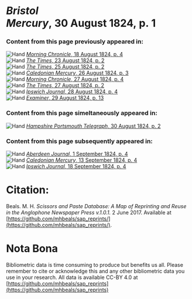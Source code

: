 # *Bristol Mercury*, 30 August 1824, p. 1  
  
### Content from this page previously appeared in:  
![Hand](http://scissorsandpaste.net/wp-content/uploads/2017/06/smallhandpointer.png) [*Morning Chronicle*, 18 August 1824, p. 4](https://mhbeals.github.io/sap_html/Morning-Chronicle/Morning-Chronicle-18-August-1824-p-4)  
![Hand](http://scissorsandpaste.net/wp-content/uploads/2017/06/smallhandpointer.png) [*The Times*, 23 August 1824, p. 2](https://mhbeals.github.io/sap_html/The-Times/The-Times-23-August-1824-p-2)  
![Hand](http://scissorsandpaste.net/wp-content/uploads/2017/06/smallhandpointer.png) [*The Times*, 25 August 1824, p. 2](https://mhbeals.github.io/sap_html/The-Times/The-Times-25-August-1824-p-2)  
![Hand](http://scissorsandpaste.net/wp-content/uploads/2017/06/smallhandpointer.png) [*Caledonian Mercury*, 26 August 1824, p. 3](https://mhbeals.github.io/sap_html/Caledonian-Mercury/Caledonian-Mercury-26-August-1824-p-3)  
![Hand](http://scissorsandpaste.net/wp-content/uploads/2017/06/smallhandpointer.png) [*Morning Chronicle*, 27 August 1824, p. 4](https://mhbeals.github.io/sap_html/Morning-Chronicle/Morning-Chronicle-27-August-1824-p-4)  
![Hand](http://scissorsandpaste.net/wp-content/uploads/2017/06/smallhandpointer.png) [*The Times*, 27 August 1824, p. 2](https://mhbeals.github.io/sap_html/The-Times/The-Times-27-August-1824-p-2)  
![Hand](http://scissorsandpaste.net/wp-content/uploads/2017/06/smallhandpointer.png) [*Ipswich Journal*, 28 August 1824, p. 4](https://mhbeals.github.io/sap_html/Ipswich-Journal/Ipswich-Journal-28-August-1824-p-4)  
![Hand](http://scissorsandpaste.net/wp-content/uploads/2017/06/smallhandpointer.png) [*Examiner*, 29 August 1824, p. 13](https://mhbeals.github.io/sap_html/Examiner/Examiner-29-August-1824-p-13)  
  
### Content from this page simeltaneously appeared in:  
![Hand](http://scissorsandpaste.net/wp-content/uploads/2017/06/smallhandpointer.png) [*Hampshire Portsmouth Telegraph*, 30 August 1824, p. 2](https://mhbeals.github.io/sap_html/Hampshire-Portsmouth-Telegraph/Hampshire-Portsmouth-Telegraph-30-August-1824-p-2)  
  
### Content from this page subsequently appeared in:  
![Hand](http://scissorsandpaste.net/wp-content/uploads/2017/06/smallhandpointer.png) [*Aberdeen Journal*, 1 September 1824, p. 4](https://mhbeals.github.io/sap_html/Aberdeen-Journal/Aberdeen-Journal-1-September-1824-p-4)  
![Hand](http://scissorsandpaste.net/wp-content/uploads/2017/06/smallhandpointer.png) [*Caledonian Mercury*, 13 September 1824, p. 4](https://mhbeals.github.io/sap_html/Caledonian-Mercury/Caledonian-Mercury-13-September-1824-p-4)  
![Hand](http://scissorsandpaste.net/wp-content/uploads/2017/06/smallhandpointer.png) [*Ipswich Journal*, 18 September 1824, p. 4](https://mhbeals.github.io/sap_html/Ipswich-Journal/Ipswich-Journal-18-September-1824-p-4)  


# Citation: 

Beals. M. H. *Scissors and Paste Database: A Map of Reprinting and Reuse in the Anglophone Newspaper Press v.1.0.1.* 2 June 2017. Available at [https://github.com/mhbeals/sap_reprints/](https://github.com/mhbeals/sap_reprints/). 

# Nota Bona

Bibliometric data is time consuming to produce but benefits us all. Please remember to cite or acknowledge this and any other bibliometric data you use in your research. All data is available CC-BY 4.0 at [https://github.com/mhbeals/sap_reprints](https://github.com/mhbeals/sap_reprints)